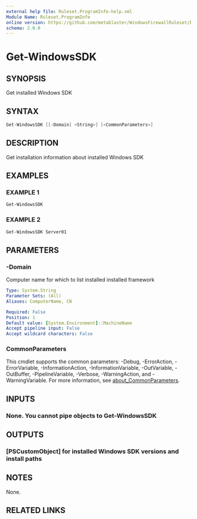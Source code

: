 ```yaml
---
external help file: Ruleset.ProgramInfo-help.xml
Module Name: Ruleset.ProgramInfo
online version: https://github.com/metablaster/WindowsFirewallRuleset/blob/master/Modules/Ruleset.ProgramInfo/Help/en-US/Get-WindowsSDK.md
schema: 2.0.0
---
```


# Get-WindowsSDK

## SYNOPSIS

Get installed Windows SDK

## SYNTAX

```powershell
Get-WindowsSDK [[-Domain] <String>] [<CommonParameters>]
```

## DESCRIPTION

Get installation information about installed Windows SDK

## EXAMPLES

### EXAMPLE 1

```powershell
Get-WindowsSDK
```

### EXAMPLE 2

```powershell
Get-WindowsSDK Server01
```

## PARAMETERS

### -Domain

Computer name for which to list installed installed framework

```yaml
Type: System.String
Parameter Sets: (All)
Aliases: ComputerName, CN

Required: False
Position: 1
Default value: [System.Environment]::MachineName
Accept pipeline input: False
Accept wildcard characters: False
```

### CommonParameters

This cmdlet supports the common parameters: -Debug, -ErrorAction, -ErrorVariable, -InformationAction, -InformationVariable, -OutVariable, -OutBuffer, -PipelineVariable, -Verbose, -WarningAction, and -WarningVariable. For more information, see [about_CommonParameters](http://go.microsoft.com/fwlink/?LinkID=113216).

## INPUTS

### None. You cannot pipe objects to Get-WindowsSDK

## OUTPUTS

### [PSCustomObject] for installed Windows SDK versions and install paths

## NOTES

None.

## RELATED LINKS
